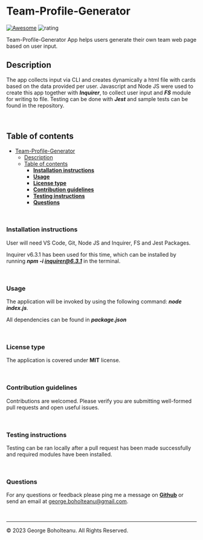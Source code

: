 # Team-Profile-Generator

[![Awesome](https://awesome.re/badge.svg)](https://github.com/georgeboholteanu)
![rating](https://img.shields.io/badge/rating-★★★★☆-brightgreen)


Team-Profile-Generator App helps users generate their own team web page based on user input.
&nbsp;

## Description

The app collects input via CLI and creates dynamically a html file with cards based on the data provided per user. Javascript and Node JS were used to create this app together with ***Inquirer***, to collect user input and ***FS*** module for writing to file. Testing can be done with ***Jest*** and sample tests can be found in the repository.

&nbsp;

## Table of contents

- [Team-Profile-Generator](#team-profile-generator)
  - [Description](#description)
  - [Table of contents](#table-of-contents)
    - [**Installation instructions**](#installation-instructions)
    - [**Usage**](#usage)
    - [**License type**](#license-type)
    - [**Contribution guidelines**](#contribution-guidelines)
    - [**Testing instructions**](#testing-instructions)
    - [**Questions**](#questions)

&nbsp;

### **Installation instructions**

User will need VS Code, Git, Node JS and Inquirer, FS and Jest Packages.

Inquirer v6.3.1 has been used for this time, which can be installed by running ***npm -i inquirer@6.3.1*** in the terminal.

&nbsp;

### **Usage**

The application will be invoked by using the following command:  ***node index.js***.

All dependencies can be found in ***package.json***

&nbsp;

### **License type**

The application is covered under **MIT** license.

&nbsp;

### **Contribution guidelines**

Contributions are welcomed. Please verify you are submitting well-formed pull requests and open useful issues.

&nbsp;

### **Testing instructions**

Testing can be ran locally after a pull request has been made successfully and required modules have been installed.

&nbsp;

### **Questions**

For any questions or feedback please ping me a message on **[Github](https://github.com/georgeboholteanu)** or send an email at <george.boholteanu@gmail.com>.

&nbsp;

---
© 2023 George Boholteanu. All Rights Reserved.
  
